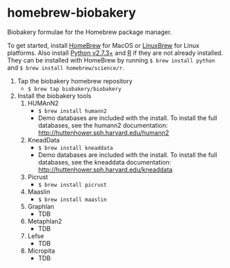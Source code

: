 # homebrew-biobakery
Biobakery formulae for the Homebrew package manager.

To get started, install [HomeBrew](http://brew.sh/) for MacOS or [LinuxBrew](http://linuxbrew.sh/) for Linux platforms. Also install [Python v2.7.3+](https://www.python.org/) and [R](https://www.r-project.org/about.html) if they are not already installed. They can be installed with HomeBrew by running `` $ brew install python `` and `` $ brew install homebrew/science/r ``.

1. Tap the biobakery homebrew repository
    * `` $ brew tap biobakery/biobakery ``
2. Install the biobakery tools
    1. HUMAnN2
        * `` $ brew install humann2 ``
        * Demo databases are included with the install. To install the full databases, see the humann2 documentation: http://huttenhower.sph.harvard.edu/humann2
    2. KneadData
        * `` $ brew install kneaddata ``
        * Demo databases are included with the install. To install the full databases, see the kneaddata documentation: http://huttenhower.sph.harvard.edu/kneaddata
    3. Picrust
        * `` $ brew install picrust ``
    4. Maaslin
        * `` $ brew install maaslin ``
    5. Graphlan
        * TDB
    6. Metaphlan2
        * TDB
    7. Lefse
        * TDB
    8. Micropita
        * TDB
